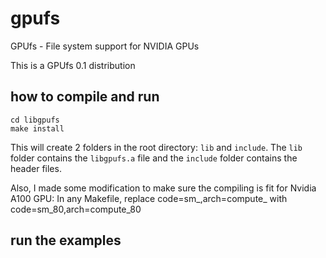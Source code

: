 gpufs
=====

GPUfs - File system support for NVIDIA GPUs

This is a GPUfs 0.1 distribution

## how to compile and run 

``` shell
cd libgpufs
make install
```

This will create 2 folders in the root directory: `lib` and `include`. The `lib` folder contains the `libgpufs.a` file and the `include` folder contains the header files.

Also, I made some modification to make sure the compiling is fit for Nvidia A100 GPU:
In any Makefile, replace code=sm_<any number>,arch=compute_<any number> with code=sm_80,arch=compute_80

## run the examples

